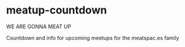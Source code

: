 meatup-countdown
================

WE ARE GONNA MEAT UP

Countdown and info for upcoming meetups for the meatspac.es family